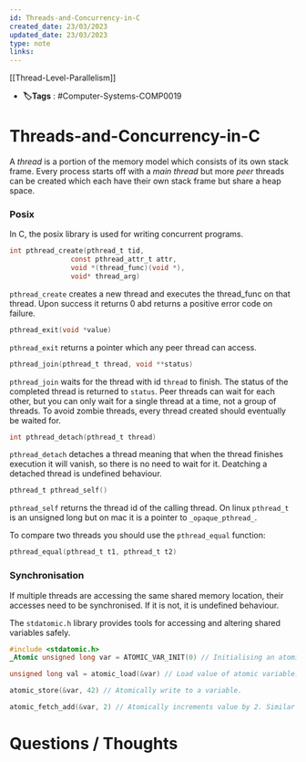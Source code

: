 ```yaml
---
id: Threads-and-Concurrency-in-C
created_date: 23/03/2023
updated_date: 23/03/2023
type: note
links: 
---
```

[[Thread-Level-Parallelism]]

* **🏷️Tags** : #Computer-Systems-COMP0019 
# Threads-and-Concurrency-in-C

A *thread* is a portion of the memory model which consists of its own stack frame. Every process starts off with a *main thread* but more *peer* threads can be created which each have their own stack frame but share a heap space.

### Posix

In C, the posix library is used for writing concurrent programs.

```c
int pthread_create(pthread_t tid,
			   const pthread_attr_t attr,
			   void *(thread_func)(void *),
			   void* thread_arg)
```

`pthread_create` creates a new thread and executes the thread_func on that thread. Upon success it returns 0 abd returns a positive error code on failure.

```c
pthread_exit(void *value)
```

`pthread_exit` returns a pointer which any peer thread can access.

```c
pthread_join(pthread_t thread, void **status)
```

`pthread_join` waits for the thread with id `thread` to finish. The status of the completed thread is returned to `status`. Peer threads can wait for each other, but you can only wait for a single thread at a time, not a group of threads. To avoid zombie threads, every thread created should eventually be waited for.

```c
int pthread_detach(pthread_t thread)
```

`pthread_detach` detaches a thread meaning that when  the thread finishes execution it will vanish, so there is no need to wait for it. Deatching a detached thread is undefined behaviour.

```c
pthread_t pthread_self()
```

`pthread_self` returns the thread id of the calling thread. On linux `pthread_t` is an unsigned long but on mac it is a pointer to `_opaque_pthread_`. 

To compare two threads you should use the `pthread_equal` function:

```c
pthread_equal(pthread_t t1, pthread_t t2)
```

### Synchronisation

If multiple threads are accessing the same shared memory location, their accesses need to be synchronised. If it is not, it is undefined behaviour.

The `stdatomic.h` library provides tools for accessing and altering shared variables safely.

```c
#include <stdatomic.h>
_Atomic unsigned long var = ATOMIC_VAR_INIT(0) // Initialising an atomic unsigned long

unsigned long val = atomic_load(&var) // Load value of atomic variable.

atomic_store(&var, 42) // Atomically write to a variable.

atomic_fetch_add(&var, 2) // Atomically increments value by 2. Similar functions for sub, and, or and xor. 
```


# Questions / Thoughts